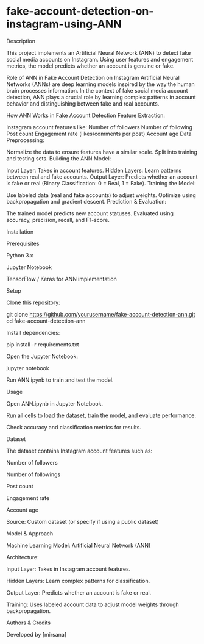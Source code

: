 # fake-account-detection-on-instagram-using-ANN 

Description

This project implements an Artificial Neural Network (ANN) to detect fake social media accounts on Instagram. Using user features and engagement metrics, the model predicts whether an account is genuine or fake.

Role of ANN in Fake Account Detection on Instagram
Artificial Neural Networks (ANNs) are deep learning models inspired by the way the human brain processes information. In the context of fake social media account detection, ANN plays a crucial role by learning complex patterns in account behavior and distinguishing between fake and real accounts.

 How ANN Works in Fake Account Detection
Feature Extraction:

Instagram account features like:
Number of followers
Number of following
Post count
Engagement rate (likes/comments per post)
Account age
Data Preprocessing:

Normalize the data to ensure features have a similar scale.
Split into training and testing sets.
Building the ANN Model:

Input Layer: Takes in account features.
Hidden Layers: Learn patterns between real and fake accounts.
Output Layer: Predicts whether an account is fake or real (Binary Classification: 0 = Real, 1 = Fake).
Training the Model:

Use labeled data (real and fake accounts) to adjust weights.
Optimize using backpropagation and gradient descent.
Prediction & Evaluation:

The trained model predicts new account statuses.
Evaluated using accuracy, precision, recall, and F1-score.

Installation

Prerequisites

Python 3.x

Jupyter Notebook

TensorFlow / Keras for ANN implementation

Setup

Clone this repository:

git clone https://github.com/yourusername/fake-account-detection-ann.git
cd fake-account-detection-ann

Install dependencies:

pip install -r requirements.txt

Open the Jupyter Notebook:

jupyter notebook

Run ANN.ipynb to train and test the model.

Usage

Open ANN.ipynb in Jupyter Notebook.

Run all cells to load the dataset, train the model, and evaluate performance.

Check accuracy and classification metrics for results.

Dataset

The dataset contains Instagram account features such as:

Number of followers

Number of followings

Post count

Engagement rate

Account age

Source: Custom dataset (or specify if using a public dataset)

Model & Approach

Machine Learning Model: Artificial Neural Network (ANN)

Architecture:

Input Layer: Takes in Instagram account features.

Hidden Layers: Learn complex patterns for classification.

Output Layer: Predicts whether an account is fake or real.

Training: Uses labeled account data to adjust model weights through backpropagation.

Authors & Credits

Developed by [mirsana]

